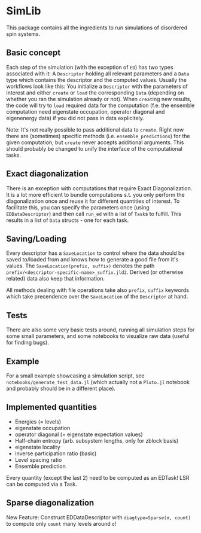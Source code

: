 # SimLib

This package contains all the ingredients to run simulations of disordered spin systems. 

## Basic concept
Each step of the simulation (with the exception of `ED`) has two types associated with it: A `Descriptor` holding all relevant parameters and a `Data` type which contains the descriptor and the computed values. Usually the workflows look like this: You initialize a `Descriptor` with the parameters of interest and either `create` or `load` the corresponding `Data` (depending  on whether you ran the simulation already or not). When `creat`ing new results, the code will try to `load` required data for the computation (f.e. the ensemble computation need eigenstate occupation, operator diagonal and eigenenergy data) if you did not pass in data explicitely.

Note: It's not really possible to pass additional data to `create`. Right now there are (sometimes) specific methods (i.e. `ensemble_predictions`) for the given computation, but `create` never accepts additional arguments. This should probably be changed to unify the interface of the computational tasks.

## Exact diagonalization
There is an exception with computations that require Exact Diagonalization. It is a lot more efficient to bundle computations s.t. you only perform the diagonalization once and reuse it for different quantities of interest. To facilitate this, you can specify the parameters once (using `EDDataDescriptor`) and then call `run_ed` with a list of `Task`s to fulfill. This results in a list of `Data` structs - one for each task.

## Saving/Loading
Every descriptor has a `SaveLocation` to control where the data should be saved to/loaded from and knows how to generate a good file from it's values. The `SaveLocation(prefix, suffix)` denotes the path `prefix/<descriptor-specific-name>_suffix.jld2`. Derived (or otherwise related) data also keep that information. 

All methods dealing with file operations take also `prefix`, `suffix` keywords which take precendence over the `SaveLocation` of the `Descriptor` at hand.

## Tests
There are also some very basic tests around, running all simulation steps for some small parameters, and some notebooks to visualize raw data (useful for finding bugs).

## Example
For a small example showcasing a simulation script, see `notebooks/generate_test_data.jl` (which actually not a `Pluto.jl` notebook and probably should be in a different place).

## Implemented quantities
 - Energies (= levels)
 - eigenstate occupation
 - operator diagonal (= eigenstate expectation values)
 - Half-chain entropy (arb. subsystem lengths, only for zblock basis)
 - eigenstate locality
 - inverse participation ratio (basic)
 - Level spacing ratio
 - Ensemble prediction

Every quantity (except the last 2) need to be computed as an EDTask! LSR can be computed via a Task.

## Sparse diagonalization
New Feature: Construct EDDataDescriptor with `diagtype=Sparse(σ, count)` to compute only `count` many levels around `σ`!